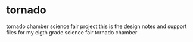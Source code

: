 tornado
=======
tornado chamber
science fair project
this is the design notes and support files for my eigth grade science fair tornado chamber
